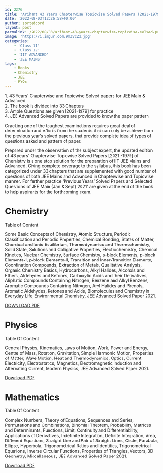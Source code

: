 ```yaml
---
id: 2276
title: 'Arihant 43 Years Chapterwise Topicwise Solved Papers (2021-1979) IIT JEE PDF'
date: '2022-08-03T12:26:58+00:00'
author: sortedcord
layout: post
permalink: /2022/08/03/arihant-43-years-chapterwise-topicwise-solved-papers-2021-1979-iit-jee-pdf/
image: 'https://i.imgur.com/9mZVcZz.jpg'
categories:
    - 'Class 11'
    - 'Class 12'
    - 'IIT ADVANCED'
    - 'JEE MAINS'
tags:
    - Books
    - Chemistry
    - JEE
    - PYQs
---
```


1\. 43 Years’ Chapterwise and Topicwise Solved papers for JEE Main &amp; Advanced  
2\. The book is divided into 33 Chapters  
3\. Ample Questions are given \[2021-1979\] for practice  
4\. JEE Advanced Solved Papers are provided to know the paper pattern

Cracking one of the toughest examinations requires great deal of determination and efforts from the students that can only be achieve from the previous year’s solved papers, that provide complete idea of types of questions asked and pattern of paper.

Prepared under the observation of the subject expert, the updated edition of 43 years’ Chapterwise Topicwise Solved Papers \[2021 -1979\] of Chemistry is a one stop solution for the preparation of IIT JEE Mains and Advanced. Giving complete coverage to the syllabus, this book has been categorized under 33 chapters that are supplemented with good number of questions of both JEE Mains and Advanced in Chapterwise and Topicwise manner. For further practice ‘Previous Years’ Solved Papers and Selected Questions of JEE Main (Jan &amp; Sept) 2021’ are given at the end of the book to help aspirants for the forthcoming exam.

# Chemistry

Table of Content

Some Basic Concepts of Chemistry, Atomic Structure, Periodic Classification and Periodic Properties, Chemical Bonding, States of Matter, Chemical and Ionic Equilibrium, Thermodynamics and Thermochemistry, Solid State, Solutions and Colligative Properties, Electrochemistry, Chemical Kinetics, Nuclear Chemistry, Surface Chemistry, s-block Elements, p-block Elements-I, p-block Elements-II, Transition and Inner-Transition Elements, Coordination Compounds, Extraction of Metals, Qualitative Analysis, Organic Chemistry Basics, Hydrocarbons, Alkyl Halides, Alcohols and Ethers, Aldehydes and Ketones, Carboxylic Acids and their Derivatives, Aliphatic Compounds Containing Nitrogen, Benzene and Alkyl Benzene, Aromatic Compounds Containing Nitrogen, Aryl Halides and Phenols, Aromatic Aldehydes, Ketones and Acids, Biomolecules and Chemistry in Everyday Life, Environmental Chemistry, JEE Advanced Solved Paper 2021.

[DOWNLOAD PDF](https://drive.google.com/uc?export=download&id=114HoRtnuSo99GKQ6nuxr5QRjoY8hJBz5)

# Physics

Table Of Content

General Physics, Kinematics, Laws of Motion, Work, Power and Energy, Centre of Mass, Rotation, Gravitation, Simple Harmonic Motion, Properties of Matter, Wave Motion, Heat and Thermodynamics, Optics, Current Electricity, Electrostatics, Magnetics, Electromagnetic Induction and Alternating Current, Modern Physics, JEE Advanced Solved Paper 2021.

[Download PDF](https://drive.google.com/uc?export=download&id=1HEUpm9McipV__6VnXgPuk8lfLs2Up-Vk)

# Mathematics

Table Of Content

Complex Numbers, Theory of Equations, Sequences and Series, Permutations and Combinations, Binomial Theorem, Probability, Matrices and Determinants, Functions, Limit, Continuity and Differentiability, Applications of Derivatives, Indefinite Integration, Definite Integration, Area, Different Equations, Straight Line and Pair of Straight Lines, Circle, Parabola, Ellipse, Hyperbola, Trigonometrical Ratios and Identities, Trigonometrical Equations, Inverse Circular Functions, Properties of Triangles, Vectors, 3D Geometry, Miscellaneous, JEE Advanced Solved Paper 2021.

[Download PDF](https://drive.google.com/uc?export=download&id=1HJMU8tmjySknRHchEQyOzpSnRcNyTAbb)